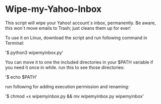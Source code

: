 Wipe-my-Yahoo-Inbox
===================

This script will wipe your Yahoo! account\`s inbox, permanently. Be aware, this won\`t move emails to Trash; just cleans them up for ever! 

To use it on Linux, download the script and run following command in Terminal:

'$ python3 wipemyinbox.py'

You can move it to one the included directories in your $PATH variable if you need it once in while. 
run this to see those directories:

'$ echo $PATH'

run following for adding execution permission and renaming:

'$ chmod +x wipemyinbox.py && mv wipemyinbox.py wipemyinbox'
